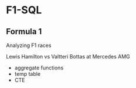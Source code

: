 # F1-SQL

## Formula 1
Analyzing F1 races

Lewis Hamilton vs Valtteri Bottas at Mercedes AMG
 - aggregate functions
 - temp table
 - CTE
